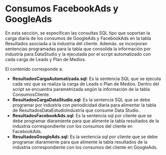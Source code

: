# Consumos FacebookAds y GoogleAds

En esta sección, se especifican las consultas SQL tipo que soportan la carga diaria de los consumos de GoogleAds y FacebookAds en la tabla Resultados asociada a la industria del cliente. Además. se incorporan sentencias programadas para la tabla que consolida la información por industria para DataStudio y la ejecutada por el script automatizado con cada carga de Leads y Plan de Medios.

El contenido corresponde a:
- __ResultadosCargaAutomatizada.sql__: Es la sentencia SQL que se ejecuta cada vez que se realiza la carga de Leads o Plan de Medios. Dentro del script se encuentra parametrizada según la información de la tabla ConsumosCliente.
- __ResultadosCargaDataStudio.sql__: Es la sentencia SQL que se debe programar por industria con periodicidad diaria para alimentar la tabla de ResultadosDataEstudioIndustria que consume Data Studio.
- __ResultadosFacebookAds.sql__: Es la sentencia sql por cliente que se debe programar diaramiente para que alimente la tabla resultados de la industria correspondiente con los consumos del cliente en FacebookAds.
- __ResultadosGoogleAds.sql__: Es la sentencia sql por cliente que se debe programar diaramiente para que alimente la tabla resultados de la industria correspondiente con los consumos del cliente en GoogleAds.